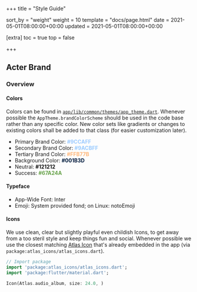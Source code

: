 +++
title = "Style Guide"

sort_by = "weight"
weight = 10
template = "docs/page.html"
date = 2021-05-01T08:00:00+00:00
updated = 2021-05-01T08:00:00+00:00


[extra]
toc = true
top = false

+++

## Acter Brand

### Overview

#### Colors

Colors can be found in [`app/lib/common/themes/app_theme.dart`](https://github.com/acterglobal/a3/blob/main/app/lib/common/themes/app_theme.dart). Whenever possible the `AppTheme.brandColorScheme` should be used in the code base rather than any specific color. New color sets like gradients or changes to existing colors shall be added to that class (for easier customization later).

- Primary Brand Color: <span style="color: #9CCAFF; font-weight: bold"> #9CCAFF </span>
- Secondary Brand Color: <span style="color: #9ACBFF; font-weight: bold"> #9ACBFF </span>
- Tertiary Brand Color: <span style="color: #FFB77B; font-weight: bold"> #FFB77B </span>
- Background Color: <span style="color: #001B3D; font-weight: bold"> #001B3D </span>
- Neutral: <span style="color: #121212; font-weight: bold"> #121212 </span>
- Success: <span style="color: #67A24A; font-weight: bold"> #67A24A </span>

#### Typeface

- App-Wide Font: Inter
- Emoji: System provided fond; on Linux: notoEmoji

#### Icons

We use clean, clear but slightly playful even childish Icons, to get away from a too steril style and keep things fun and social. Whenever possible we use the closest matching [Atlas Icon](https://atlasicons.vectopus.com/) that's already embedded in the app (via `package:atlas_icons/atlas_icons.dart`).

```dart
// Import package
import 'package:atlas_icons/atlas_icons.dart';
import 'package:flutter/material.dart';

Icon(Atlas.audio_album, size: 24.0, )
```

